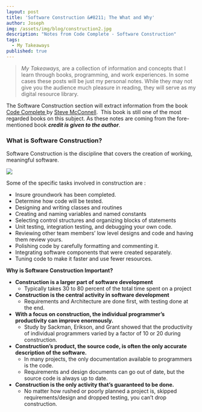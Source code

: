 ```yaml
---
layout: post
title: 'Software Construction &#8211; The What and Why'
author: Joseph
img: /assets/img/blog/construction2.jpg
description: "Notes from Code Complete - Software Construction"
tags:
  - My Takeaways
published: true
---
```

>*My Takeaways,* are a collection of information and concepts that I learn through books, programming, and work experiences. In some cases these posts will be just my personal notes. While they may not give you the audience much pleasure in reading, they will serve as my digital resource library.

The Software Construction section will extract information from the book <a href="http://www.amazon.com/Code-Complete-Practical-Handbook-Construction/dp/0735619670/ref=sr_1_2?s=books&ie=UTF8&qid=1404135814&sr=1-2&keywords=software+construction" target="_blank">Code Complete </a>by <a href="http://www.amazon.com/Steve-McConnell/e/B000APETRK/ref=ntt_athr_dp_pel_1" target="_blank">Steve McConnell</a>.  This book is still one of the most regarded books on this subject. As these notes are coming from the fore-mentioned book ***credit is given to the author***.

### **What is Software Construction?**

Software Construction is the discipline that covers the creation of working, meaningful software.

<img class="img-portfolio img-responsive" src="/img/blog/construction.jpg"/>

Some of the specific tasks involved in construction are :

  * Insure groundwork has been completed.
  * Determine how code will be tested.
  * Designing and writing classes and routines
  * Creating and naming variables and named constants
  * Selecting control structures and organizing blocks of statements
  * Unit testing, integration testing, and debugging your own code.
  * Reviewing other team members’ low level designs and code and having them review yours.
  * Polishing code by carefully formatting and commenting it.
  * Integrating software components that were created separately.
  * Tuning code to make it faster and use fewer resources.

**Why is Software Construction Important?**

  * **Construction is a larger part of software development**
      * Typically takes 30 to 80 percent of the total time spent on a project
  * **Construction is the central activity in software development**
      * Requirements and Architecture are done first, with testing done at the end.
  * **With a focus on construction, the individual programmer’s productivity can improve enormously.**
      * Study by Sackman, Erikson, and Grant showed that the productivity of individual programmers varied by a factor of 10 or 20 during construction.
  * **Construction’s product, the source code, is often the only accurate description of the software.**
      * In many projects, the only documentation available to programmers is the code.
      * Requirements and design documents can go out of date, but the source code is always up to date.
  * **Construction is the only activity that’s guaranteed to be done.**
      * No matter how rushed or poorly planned a project is, skipped requirements/design and dropped testing, you can’t drop construction.

&nbsp;
